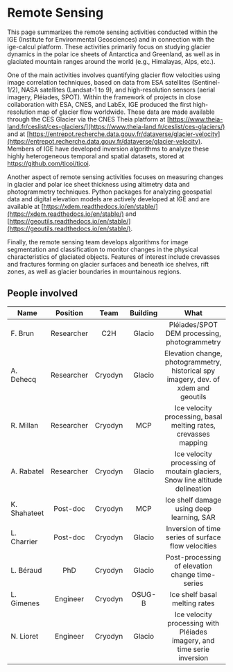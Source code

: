 # Remote Sensing
This page summarizes the remote sensing activities conducted within the IGE (Institute for Environmental Geosciences) and in connection with the ige-calcul platform. These activities primarily focus on studying glacier dynamics in the polar ice sheets of Antarctica and Greenland, as well as in glaciated mountain ranges around the world (e.g., Himalayas, Alps, etc.).

One of the main activities involves quantifying glacier flow velocities using image correlation techniques, based on data from ESA satellites (Sentinel-1/2), NASA satellites (Landsat-1 to 9), and high-resolution sensors (aerial imagery, Pléiades, SPOT). Within the framework of projects in close collaboration with ESA, CNES, and LabEx, IGE produced the first high-resolution map of glacier flow worldwide. These data are made available through the CES Glacier via the CNES Theia platform at [https://www.theia-land.fr/ceslist/ces-glaciers/](https://www.theia-land.fr/ceslist/ces-glaciers/) and at [https://entrepot.recherche.data.gouv.fr/dataverse/glacier-velocity](https://entrepot.recherche.data.gouv.fr/dataverse/glacier-velocity). Members of IGE have developed inversion algorithms to analyze these highly heterogeneous temporal and spatial datasets, stored at https://github.com/ticoi/ticoi.

Another aspect of remote sensing activities focuses on measuring changes in glacier and polar ice sheet thickness using altimetry data and photogrammetry techniques. Python packages for analyzing geospatial data and digital elevation models are actively developed at IGE and are available at [https://xdem.readthedocs.io/en/stable/](https://xdem.readthedocs.io/en/stable/) and [https://geoutils.readthedocs.io/en/stable/](https://geoutils.readthedocs.io/en/stable/).

Finally, the remote sensing team develops algorithms for image segmentation and classification to monitor changes in the physical characteristics of glaciated objects. Features of interest include crevasses and fractures forming on glacier surfaces and beneath ice shelves, rift zones, as well as glacier boundaries in mountainous regions.

##  People involved

|   Name       |  Position         |  Team            |  Building          | What                                                 |
| -------------|:-----------------:|:----------------:|:------------------:|:----------------------------------------------------:|
| F. Brun      | Researcher        | C2H              |    Glacio          | Pléiades/SPOT DEM processing, photogrammetry |
| A. Dehecq    | Researcher        | Cryodyn          |    Glacio          | Elevation change, photogrammetry, historical spy imagery, dev. of xdem and geoutils |
| R. Millan    | Researcher        | Cryodyn          |    MCP             | Ice velocity processing, basal melting rates, crevasses mapping |
| A. Rabatel   | Researcher        | Cryodyn          |    Glacio          | Ice velocity processing of moutain glaciers, Snow line altitude delineation |
| K. Shahateet | Post-doc          | Cryodyn          |    MCP             | Ice shelf damage using deep learning, SAR |
| L. Charrier  | Post-doc          | Cryodyn          |    Glacio          | Inversion of time series of surface flow velocities |
| L. Béraud    | PhD               | Cryodyn          |    Glacio          | Post-processing of elevation change time-series |
| L. Gimenes   | Engineer          | Cryodyn          |    OSUG-B          | Ice shelf basal melting rates |
| N. Lioret    | Engineer          | Cryodyn          |    Glacio          | Ice velocity processing with Pléiades imagery, and time serie inversion |
 
